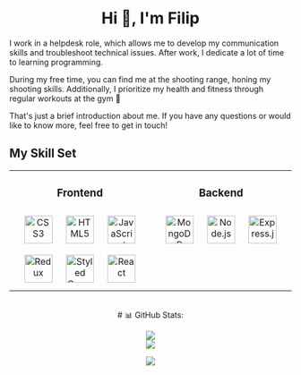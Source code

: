 <h1 align="center">Hi 👋, I'm Filip</h1>

I work in a helpdesk role, which allows me to develop my communication skills and troubleshoot technical issues. After work, I dedicate a lot of time to learning programming.

During my free time, you can find me at the shooting range, honing my shooting skills. Additionally, I prioritize my health and fitness through regular workouts at the gym 💪

That's just a brief introduction about me. If you have any questions or would like to know more, feel free to get in touch!

## My Skill Set

<div align="center">

<table><tr><td valign="top" width="50%">

<div align="center">

### Frontend
<div align="center">
<a href="https://www.w3schools.com/css/" target="_blank"><img style="margin: 10px" src="https://profilinator.rishav.dev/skills-assets/css3-original-wordmark.svg" alt="CSS3" height="50" /></a>
<a href="https://en.wikipedia.org/wiki/HTML5" target="_blank"><img style="margin: 10px" src="https://profilinator.rishav.dev/skills-assets/html5-original-wordmark.svg" alt="HTML5" height="50" /></a>
<a href="https://www.javascript.com/" target="_blank"><img style="margin: 10px" src="https://profilinator.rishav.dev/skills-assets/javascript-original.svg" alt="JavaScript" height="50" /></a>
<a href="https://redux.js.org/" target="_blank"><img style="margin: 10px" src="https://profilinator.rishav.dev/skills-assets/redux-original.svg" alt="Redux" height="50" /></a>
<a href="https://styled-components.com/" target="_blank"><img style="margin: 10px" src="https://profilinator.rishav.dev/skills-assets/styled-components.png" alt="Styled Components" height="50" /></a>
<a href="https://reactjs.org/" target="_blank"><img style="margin: 10px" src="https://profilinator.rishav.dev/skills-assets/react-original-wordmark.svg" alt="React" height="50" /></a>
</div>

</td><td valign="top" width="50%">

<div align="center">

### Backend
<div align="center">
<a href="https://www.mongodb.com/" target="_blank"><img style="margin: 10px" src="https://profilinator.rishav.dev/skills-assets/mongodb-original-wordmark.svg" alt="MongoDB" height="50" /></a>
<a href="https://nodejs.org/" target="_blank"><img style="margin: 10px" src="https://profilinator.rishav.dev/skills-assets/nodejs-original-wordmark.svg" alt="Node.js" height="50" /></a>
<a href="https://expressjs.com/" target="_blank"><img style="margin: 10px" src="https://profilinator.rishav.dev/skills-assets/express-original-wordmark.svg" alt="Express.js" height="50" /></a>
</div>

</td></tr></table>

<br/>

<div align="center">
# 📊 GitHub Stats:

![](https://github-readme-streak-stats.herokuapp.com/?user=FilipAlberski&theme=tokyonight&hide_border=false)<br/>
![](https://github-readme-stats.vercel.app/api/top-langs/?username=FilipAlberski&theme=tokyonight&hide_border=false&include_all_commits=true&count_private=true&layout=compact)




[![](https://visitcount.itsvg.in/api?id=FilipAlberski&icon=0&color=0)](https://visitcount.itsvg.in)

